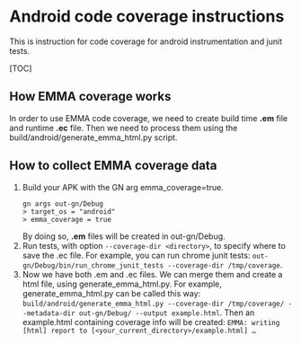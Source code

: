 # Android code coverage instructions

This is instruction for code coverage for android instrumentation and junit tests.

[TOC]

## How EMMA coverage works

In order to use EMMA code coverage, we need to create build time **.em** file and runtime
**.ec** file. Then we need to process them using the
build/android/generate_emma_html.py script.

## How to collect EMMA coverage data

1. Build your APK with the GN arg emma_coverage=true.
   ```
   gn args out-gn/Debug
   > target_os = "android"
   > emma_coverage = true
   ```
   By doing so, **.em** files will be created in out-gn/Debug.
2. Run tests, with option `--coverage-dir <directory>`, to specify where to save
   the .ec file. For example, you can run chrome junit tests:
   `out-gn/Debug/bin/run_chrome_junit_tests --coverage-dir /tmp/coverage`.
3. Now we have both .em and .ec files. We can merge them and create a html file,
   using generate_emma_html.py. For example, generate_emma_html.py can be called
   this way:
   `build/android/generate_emma_html.py --coverage-dir /tmp/coverage/
   --metadata-dir out-gn/Debug/ --output example.html`.
   Then an example.html containing coverage info will be created:
   `EMMA: writing [html] report to
   [<your_current_directory>/example.html] …`

